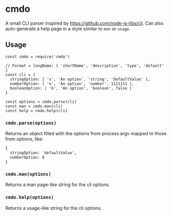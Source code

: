 # cmdo
A small CLI parser inspired by https://github.com/node-js-libs/cli. Can also auto-generate a help page in a style similar to `man` or `usage`.

## **Usage**

```
const cmdo = require('cmdo')

// Format = longName: [ 'shortName', 'description', 'type', 'default' ]
const cli = {
  stringOption: [ 's', 'An option', 'string', 'defaultValue' ],
  numberOption: [ 'n', 'An option', 'number', 1111111 ],
  booleanOption: [ 'b', 'An option', 'boolean', false ]
}

const options = cmdo.parse(cli)
const man = cmdo.man(cli)
const help = cmdo.help(cli)
```


### `cmdo.parse(options)`
Returns an object filled with the options from process.argv mapped to those from options, like:


```
{
  stringOption: 'defaultValue',
  numberOption: 8
}
```


### `cmdo.man(options)`
Returns a man page-like string for the cli options.


### `cmdo.help(options)`
Returns a usage-like string for the cli options.